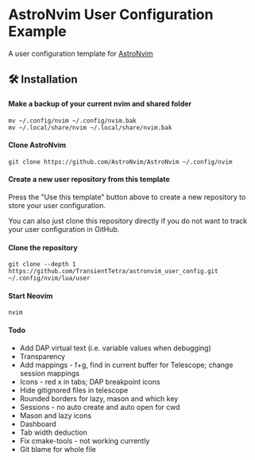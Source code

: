 # AstroNvim User Configuration Example

A user configuration template for [AstroNvim](https://github.com/AstroNvim/AstroNvim)

## 🛠️ Installation

#### Make a backup of your current nvim and shared folder

```shell
mv ~/.config/nvim ~/.config/nvim.bak
mv ~/.local/share/nvim ~/.local/share/nvim.bak
```

#### Clone AstroNvim

```shell
git clone https://github.com/AstroNvim/AstroNvim ~/.config/nvim
```

#### Create a new user repository from this template

Press the "Use this template" button above to create a new repository to store your user configuration.

You can also just clone this repository directly if you do not want to track your user configuration in GitHub.

#### Clone the repository

```shell
git clone --depth 1 https://github.com/TransientTetra/astronvim_user_config.git ~/.config/nvim/lua/user
```

#### Start Neovim

```shell
nvim
```

#### Todo
- Add DAP virtual text (i.e. variable values when debugging)
- Transparency
- Add mappings - f+g, find in current buffer for Telescope; change session mappings
- Icons - red x in tabs; DAP breakpoint icons
- Hide gitignored files in telescope
- Rounded borders for lazy, mason and which key
- Sessions - no auto create and auto open for cwd 
- Mason and lazy icons
- Dashboard
- Tab width deduction
- Fix cmake-tools - not working currently
- Git blame for whole file
